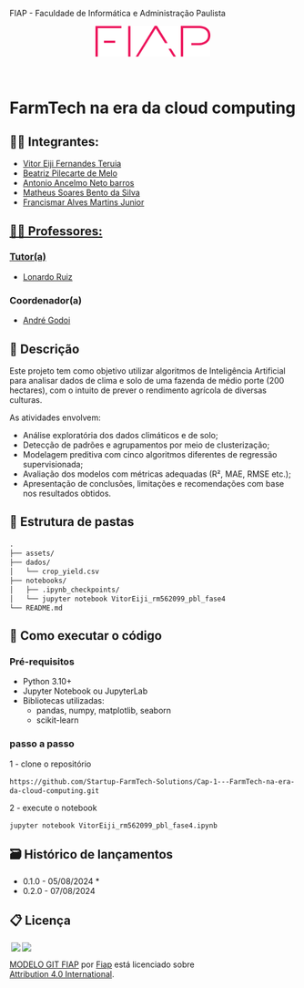 FIAP - Faculdade de Informática e Administração Paulista 

<p align="center">
<a href= "https://www.fiap.com.br/"><img src="assets/logo-fiap.png" alt="FIAP - Faculdade de Informática e Admnistração Paulista" border="0" width=40% height=40%></a>
</p>

<br>

# FarmTech na era da cloud computing


## 👨‍🎓 Integrantes: 
- <a href="https://github.com/Vitor985-hub">Vitor Eiji Fernandes Teruia 
- <a href="https://github.com/BPilecarte">Beatriz Pilecarte de Melo 
- <a href="https://github.com/AntonioBarros19">Antonio Ancelmo Neto barros 
- <a href="https://github.com/matheusbento04">Matheus Soares Bento da Silva 
- <a href="https://github.com/yggdrasilGit">Francismar Alves Martins Junior 

## 👩‍🏫 Professores:
### Tutor(a) 
- <a href="https://www.linkedin.com/in/leonardoorabona">Lonardo Ruiz</a>
### Coordenador(a)
- <a href="https://www.linkedin.com/in/andregodoichiovato">André Godoi</a>


## 📜 Descrição

Este projeto tem como objetivo utilizar algoritmos de Inteligência Artificial para analisar dados de clima e solo de uma fazenda de médio porte (200 hectares), com o intuito de prever o rendimento agrícola de diversas culturas.

As atividades envolvem:

- Análise exploratória dos dados climáticos e de solo;
- Detecção de padrões e agrupamentos por meio de clusterização;
- Modelagem preditiva com cinco algoritmos diferentes de regressão supervisionada;
- Avaliação dos modelos com métricas adequadas (R², MAE, RMSE etc.);
- Apresentação de conclusões, limitações e recomendações com base nos resultados obtidos.


## 📁 Estrutura de pastas
```
.
├── assets/
├── dados/
│   └── crop_yield.csv
├── notebooks/
│   ├── .ipynb_checkpoints/
│   └── jupyter notebook VitorEiji_rm562099_pbl_fase4
└── README.md
```
## 🔧 Como executar o código

### Pré-requisitos
- Python 3.10+
- Jupyter Notebook ou JupyterLab
- Bibliotecas utilizadas:
  - pandas, numpy, matplotlib, seaborn
  - scikit-learn
 
 ### passo a passo 

 1 - clone o repositório
```
https://github.com/Startup-FarmTech-Solutions/Cap-1---FarmTech-na-era-da-cloud-computing.git
```
2 - execute o notebook 
```
jupyter notebook VitorEiji_rm562099_pbl_fase4.ipynb
```
## 🗃 Histórico de lançamentos
    
* 0.1.0 - 05/08/2024
    *
* 0.2.0 - 07/08/2024

## 📋 Licença

<img style="height:22px!important;margin-left:3px;vertical-align:text-bottom;" src="https://mirrors.creativecommons.org/presskit/icons/cc.svg?ref=chooser-v1"><img style="height:22px!important;margin-left:3px;vertical-align:text-bottom;" src="https://mirrors.creativecommons.org/presskit/icons/by.svg?ref=chooser-v1"><p xmlns:cc="http://creativecommons.org/ns#" xmlns:dct="http://purl.org/dc/terms/"><a property="dct:title" rel="cc:attributionURL" href="https://github.com/agodoi/template">MODELO GIT FIAP</a> por <a rel="cc:attributionURL dct:creator" property="cc:attributionName" href="https://fiap.com.br">Fiap</a> está licenciado sobre <a href="http://creativecommons.org/licenses/by/4.0/?ref=chooser-v1" target="_blank" rel="license noopener noreferrer" style="display:inline-block;">Attribution 4.0 International</a>.</p>
